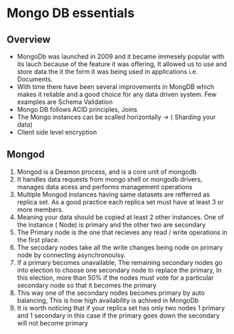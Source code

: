 # Mongo DB essentials

## Overview
- MongoDb was launched in 2009 and it became immesely popular with its lauch because of the feature it was offering, It allowed us to use and store data the it the form it was being used in applications i.e. Documents.
- With time there have been several improvements in MongDB which makes it reliable and a good choice for any data driven system. Few examples are Schema Validation
- Mongo DB follows ACID principles, Joins
- The Mongo instances can be scalled horizontally -> ( Sharding your data)
- Client side level encryption

## Mongod 
1. Mongod is a Deamon process, and is a core unit of mongodb
2. It handles data requests from mongo shell or mongodb drivers, manages data acess and performs management operations
3. Multiple Mongod instances having same datasets are refferred as replica set. As a good practice each replica set must have at least 3 or more members.
4. Meaning your data should be copied at least 2 other instances. One of the instance ( Node) is primary and the other two are secondary
5. The Primary node is the one that recieves any read / write operations in the first place.
6. The secodary nodes take all the write changes being node on primary node by connecting asynchronoulsy.
7. If a primary becomes unavailable, The remaining secondary nodes go into election to choose one secondary node to replace the primary, In this election, more than 50% if the nodes must vote for a particular secondary node so that it becomes the primary
8. This way one of the secondary nodes becomes primary by auto balancing, This is how high availability is achived in MongoDb
9. It is worth noticing that if your replica set has only two nodes 1 primary and 1 secondary in this case if the primary goes down the secondary will not become primary
   
